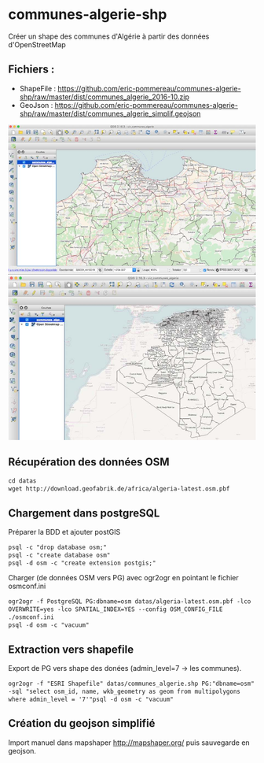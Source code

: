 # communes-algerie-shp
Créer un shape des communes d'Algérie à partir des données d'OpenStreetMap

## Fichiers : 
* ShapeFile : https://github.com/eric-pommereau/communes-algerie-shp/raw/master/dist/communes_algerie_2016-10.zip
* GeoJson : https://github.com/eric-pommereau/communes-algerie-shp/raw/master/dist/communes_algerie_simplif.geojson

![Screenshot](/img/scr-communes-algerie-alger.jpg)
![Screenshot](/img/scr-communes-algerie-global.jpg)

## Récupération des données OSM
```shell
cd datas
wget http://download.geofabrik.de/africa/algeria-latest.osm.pbf
```

## Chargement dans postgreSQL
Préparer la BDD et ajouter postGIS
```shell
psql -c "drop database osm;"
psql -c "create database osm"
psql -d osm -c "create extension postgis;"
```

Charger (de données OSM vers PG) avec ogr2ogr en pointant le fichier osmconf.ini
```shell
ogr2ogr -f PostgreSQL PG:dbname=osm datas/algeria-latest.osm.pbf -lco OVERWRITE=yes -lco SPATIAL_INDEX=YES --config OSM_CONFIG_FILE ./osmconf.ini
psql -d osm -c "vacuum"
```

## Extraction vers shapefile

Export de PG vers shape des donées (admin_level=7 -> les communes).
```shell
ogr2ogr -f "ESRI Shapefile" datas/communes_algerie.shp PG:"dbname=osm" -sql "select osm_id, name, wkb_geometry as geom from multipolygons where admin_level = '7'"psql -d osm -c "vacuum"
```

## Création du geojson simplifié
Import manuel dans mapshaper http://mapshaper.org/ puis sauvegarde en geojson.

